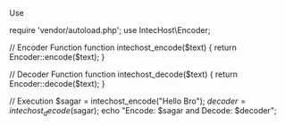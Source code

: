 Use

require 'vendor/autoload.php';
use IntecHost\Encoder;

// Encoder Function
function intechost_encode($text) {
    return Encoder::encode($text);
}

// Decoder Function
function intechost_decode($text) {
    return Encoder::decode($text);
}

// Execution
$sagar = intechost_encode("Hello Bro");
$decoder = intechost_decode($sagar);
echo "Encode: $sagar and Decode: $decoder";
